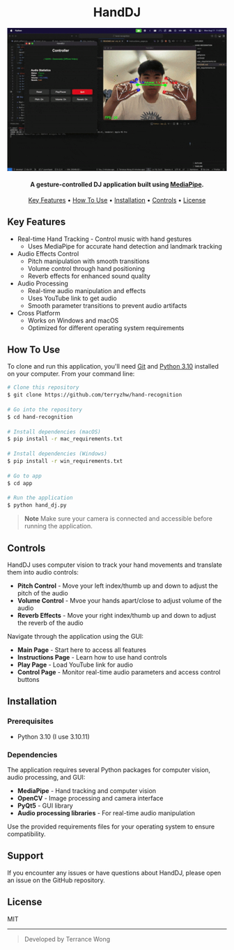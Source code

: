 <h1 align="center">
  <br>
  HandDJ
  <br>
</h1>

<p align="center">
  <img src="demo.gif" alt="HandDJ Demo" width="600">
</p>

<h4 align="center">A gesture-controlled DJ application built using <a href="https://mediapipe.dev/" target="_blank">MediaPipe</a>.</h4>



<p align="center">
  <a href="#key-features">Key Features</a> •
  <a href="#how-to-use">How To Use</a> •
  <a href="#installation">Installation</a> •
  <a href="#controls">Controls</a> •
  <a href="#license">License</a>
</p>

## Key Features

* Real-time Hand Tracking - Control music with hand gestures
  - Uses MediaPipe for accurate hand detection and landmark tracking
* Audio Effects Control
  - Pitch manipulation with smooth transitions
  - Volume control through hand positioning
  - Reverb effects for enhanced sound quality
* Audio Processing
  - Real-time audio manipulation and effects
  - Uses YouTube link to get audio
  - Smooth parameter transitions to prevent audio artifacts
* Cross Platform
  - Works on Windows and macOS
  - Optimized for different operating system requirements

## How To Use

To clone and run this application, you'll need [Git](https://git-scm.com) and [Python 3.10](https://python.org) installed on your computer. From your command line:

```bash
# Clone this repository
$ git clone https://github.com/terryzhw/hand-recognition

# Go into the repository
$ cd hand-recognition

# Install dependencies (macOS)
$ pip install -r mac_requirements.txt

# Install dependencies (Windows)
$ pip install -r win_requirements.txt

# Go to app 
$ cd app

# Run the application
$ python hand_dj.py
```

> **Note**
> Make sure your camera is connected and accessible before running the application.

## Controls

HandDJ uses computer vision to track your hand movements and translate them into audio controls:

* **Pitch Control** - Move your left index/thumb up and down to adjust the pitch of the audio
* **Volume Control** - Mvoe your hands apart/close to adjust volume of the audio
* **Reverb Effects** - Move your right index/thumb up and down to adjust the reverb of the audio

Navigate through the application using the GUI:
- **Main Page** - Start here to access all features
- **Instructions Page** - Learn how to use hand controls
- **Play Page** - Load YouTube link for audio
- **Control Page** - Monitor real-time audio parameters and access control buttons

## Installation

### Prerequisites

- Python 3.10 (I use 3.10.11)

### Dependencies

The application requires several Python packages for computer vision, audio processing, and GUI:

- **MediaPipe** - Hand tracking and computer vision
- **OpenCV** - Image processing and camera interface
- **PyQt5** - GUI library
- **Audio processing libraries** - For real-time audio manipulation

Use the provided requirements files for your operating system to ensure compatibility.

## Support

If you encounter any issues or have questions about HandDJ, please open an issue on the GitHub repository.

## License

MIT

---

> Developed by Terrance Wong
